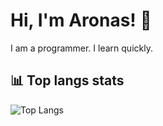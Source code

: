 
# Hi, I'm Aronas! 👋
I am a programmer. I learn quickly.

## 📊 Top langs stats
![Top Langs](https://github-readme-stats.vercel.app/api/top-langs/?username=AronasGITHUB&layout=compact)

